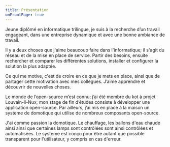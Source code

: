 ```yaml
---
title: Présentation
onFrontPage: true
---
```


Jeune diplômé en informatique trilingue, je suis à la recherche d’un travail engageant, dans une entreprise dynamique et avec une bonne ambiance de travail.

Il y a deux choses que j'aime beaucoup faire dans l'informatique; il s'agit du réseau et de la mise en place de service. Partir des besoins, ensuite rechercher et comparer les différentes solutions, installer et configurer la solution la plus adaptée.

Ce qui me motive, c'est de croire en ce que je mets en place, ainsi que de partager cette motivation avec mes collègues. J’aime apprendre et découvrir de nouvelles choses.

Le monde de l’open-source m’est connu; j’ai été membre du kot à projet Louvain-li-Nux; mon stage de fin d’études consiste à développer une application open-source. Par ailleurs, j’ai mis en place à la maison un système de domotique qui utilise de nombreux composants open-source.

J'ai comme passion la domotique. Le chauffage, les ballons d'eau chaude ainsi ainsi que certaines lamps sont contrôlées sont ainsi contrôlées et automatisées. Le système est conçu pour être autant que possible transparent pour l'utilisateur, y compris en cas d'erreur.
